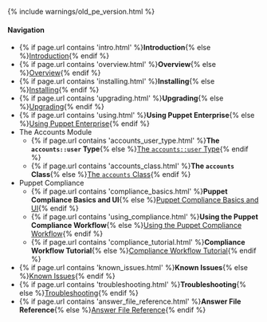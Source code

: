 

{% include warnings/old_pe_version.html %}

#### Navigation

- {% if page.url contains 'intro.html' %}**Introduction**{% else %}[Introduction](./intro.html){% endif %}
- {% if page.url contains 'overview.html' %}**Overview**{% else %}[Overview](./overview.html){% endif %}
- {% if page.url contains 'installing.html' %}**Installing**{% else %}[Installing](./installing.html){% endif %}
- {% if page.url contains 'upgrading.html' %}**Upgrading**{% else %}[Upgrading](./upgrading.html){% endif %}
- {% if page.url contains 'using.html' %}**Using Puppet Enterprise**{% else %}[Using Puppet Enterprise](./using.html){% endif %}
- The Accounts Module
    - {% if page.url contains 'accounts_user_type.html' %}**The `accounts::user` Type**{% else %}[The `accounts::user` Type](./accounts_user_type.html){% endif %}
    - {% if page.url contains 'accounts_class.html' %}**The `accounts` Class**{% else %}[The `accounts` Class](./accounts_class.html){% endif %}
- Puppet Compliance
    - {% if page.url contains 'compliance_basics.html' %}**Puppet Compliance Basics and UI**{% else %}[Puppet Compliance Basics and UI](./compliance_basics.html){% endif %}
    - {% if page.url contains 'using_compliance.html' %}**Using the Puppet Compliance Workflow**{% else %}[Using the Puppet Compliance Workflow](./using_compliance.html){% endif %}
    - {% if page.url contains 'compliance_tutorial.html' %}**Compliance Workflow Tutorial**{% else %}[Compliance Workflow Tutorial](./compliance_tutorial.html){% endif %}
- {% if page.url contains 'known_issues.html' %}**Known Issues**{% else %}[Known Issues](./known_issues.html){% endif %}
- {% if page.url contains 'troubleshooting.html' %}**Troubleshooting**{% else %}[Troubleshooting](./troubleshooting.html){% endif %}
- {% if page.url contains 'answer_file_reference.html' %}**Answer File Reference**{% else %}[Answer File Reference](./answer_file_reference.html){% endif %}

